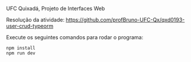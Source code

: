 UFC Quixadá, Projeto de Interfaces Web

Resolução da atividade: https://github.com/profBruno-UFC-Qx/qxd0193-user-crud-typeorm

Execute os seguintes comandos para rodar o programa:
```
npm install
npm run dev
```
